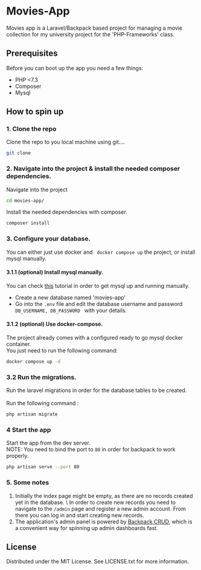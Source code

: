 # Movies-App

Movies app is a Laravel/Backpack based project for managing a movie collection for my university project for the 'PHP-Frameworks' class.


## Prerequisites
Before you can boot up the app you need a few things:

-   PHP <7.3
-   Composer
-   Mysql

## How to spin up
### 1. Clone the repo
Clone the repo to you local machine using git....
```bash
git clone 
```
### 2. Navigate into the project & install the needed composer dependencies.
Navigate into the project
```bash
cd movies-app/
```

Install the needed dependencies with composer.
```bash
composer install
```

### 3. Configure your database.
You can either just use docker and ``` docker compose up``` the project, or install mysql manually.

#### 3.1.1 (optional) Install mysql manually.
You can check [this](https://www.digitalocean.com/community/tutorials/how-to-install-mysql-on-ubuntu-20-04) tutorial in order to get mysql up and running manually.

- Create a new database named 'movies-app' 
- Go into the `.env` file and edit the database username and password `DB_USERNAME, DB_PASSWORD ` with your details.

#### 3.1.2 (optional) Use docker-compose.
The project already comes with a configured ready to go mysql docker container. \
You just need to run the following command:
```bash
docker compose up -d
```

### 3.2 Run the migrations.
Run the laravel migrations in order for the database tables to be created. \
\
Run the following command :
```bash
php artisan migrate
```


### 4 Start the app
Start the app from the dev server. \
NOTE: You need to bind the port to `80` in order for backpack to work properly.

```bash
php artisan serve --port 80
```

### 5. Some notes
1. Initially the index page might be empty, as there are no records created yet in the database. \ In order to create new records you need to navigate to the `/admin` page and register a new admin account. From there you can log in and start creating new records. 
2. The application's admin panel is powered by [Backpack CRUD](https://github.com/Laravel-Backpack/CRUD), which is a convenient way for spinning up admin dashboards fast.

## License
Distributed under the MIT License. See LICENSE.txt for more information.

